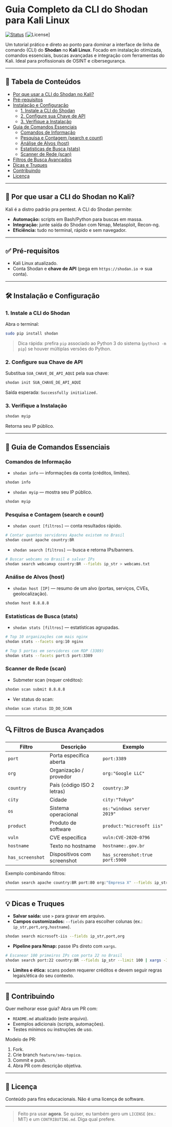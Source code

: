 # Guia Completo da CLI do Shodan para Kali Linux

[![Status](https://img.shields.io/badge/status-ready-brightgreen.svg)](https://shodan.io)
[![License](https://img.shields.io/badge/license-educational-lightgrey.svg)]

Um tutorial prático e direto ao ponto para dominar a interface de linha de comando (CLI) do **Shodan** no **Kali Linux**. Focado em instalação otimizada, comandos essenciais, buscas avançadas e integração com ferramentas do Kali. Ideal para profissionais de OSINT e cibersegurança.

---

## 📖 Tabela de Conteúdos
- [Por que usar a CLI do Shodan no Kali?](#-por-que-usar-a-cli-do-shodan-no-kali)
- [Pré-requisitos](#-pré-requisitos)
- [Instalação e Configuração](#-instalação-e-configuração)
  - [1. Instale a CLI do Shodan](#1-instea-a-cli-do-shodan)
  - [2. Configure sua Chave de API](#2-configure-sua-chave-de-api)
  - [3. Verifique a Instalação](#3-verifique-a-instalação)
- [Guia de Comandos Essenciais](#-guia-de-comandos-essenciais)
  - [Comandos de Informação](#comandos-de-informação)
  - [Pesquisa e Contagem (search e count)](#pesquisa-e-contagem-search-e-count)
  - [Análise de Alvos (host)](#análise-de-alvos-host)
  - [Estatísticas de Busca (stats)](#estatísticas-de-busca-stats)
  - [Scanner de Rede (scan)](#scanner-de-rede-scan)
- [Filtros de Busca Avançados](#-filtros-de-busca-avançados)
- [Dicas e Truques](#-dicas-e-truques)
- [Contribuindo](#-contribuindo)
- [Licença](#-licença)

---

## 🤔 Por que usar a CLI do Shodan no Kali?
Kali é a distro padrão pra pentest. A CLI do Shodan permite:
- **Automação:** scripts em Bash/Python para buscas em massa.  
- **Integração:** junte saída do Shodan com Nmap, Metasploit, Recon-ng.  
- **Eficiência:** tudo no terminal, rápido e sem navegador.

---

## ✅ Pré-requisitos
- Kali Linux atualizado.  
- Conta Shodan e **chave de API** (pega em `https://shodan.io` → sua conta).

---

## 🛠️ Instalação e Configuração

### 1. Instale a CLI do Shodan
Abra o terminal:
```bash
sudo pip install shodan
```

> Dica rápida: prefira `pip` associado ao Python 3 do sistema (`python3 -m pip`) se houver múltiplas versões do Python.

### 2. Configure sua Chave de API
Substitua `SUA_CHAVE_DE_API_AQUI` pela sua chave:
```bash
shodan init SUA_CHAVE_DE_API_AQUI
```
Saída esperada: `Successfully initialized.`

### 3. Verifique a Instalação
```bash
shodan myip
```
Retorna seu IP público.

---

## 🚀 Guia de Comandos Essenciais

### Comandos de Informação
- `shodan info` — informações da conta (créditos, limites).
```bash
shodan info
```
- `shodan myip` — mostra seu IP público.
```bash
shodan myip
```

### Pesquisa e Contagem (search e count)
- `shodan count [filtros]` — conta resultados rápido.
```bash
# Contar quantos servidores Apache existem no Brasil
shodan count apache country:BR
```
- `shodan search [filtros]` — busca e retorna IPs/banners.
```bash
# Buscar webcams no Brasil e salvar IPs
shodan search webcamxp country:BR --fields ip_str > webcams.txt
```

### Análise de Alvos (host)
- `shodan host [IP]` — resumo de um alvo (portas, serviços, CVEs, geolocalização).
```bash
shodan host 8.8.8.8
```

### Estatísticas de Busca (stats)
- `shodan stats [filtros]` — estatísticas agrupadas.
```bash
# Top 10 organizações com mais nginx
shodan stats --facets org:10 nginx

# Top 5 portas em servidores com RDP (3389)
shodan stats --facets port:5 port:3389
```

### Scanner de Rede (scan)
- Submeter scan (requer créditos):
```bash
shodan scan submit 8.8.8.8
```
- Ver status do scan:
```bash
shodan scan status ID_DO_SCAN
```

---

## 🔍 Filtros de Busca Avançados

| Filtro         | Descrição                                | Exemplo                         |
|----------------|------------------------------------------|---------------------------------|
| `port`         | Porta específica aberta                  | `port:3389`                     |
| `org`          | Organização / provedor                    | `org:"Google LLC"`              |
| `country`      | País (código ISO 2 letras)               | `country:JP`                    |
| `city`         | Cidade                                   | `city:"Tokyo"`                  |
| `os`           | Sistema operacional                      | `os:"windows server 2019"`      |
| `product`      | Produto de software                      | `product:"microsoft iis"`       |
| `vuln`         | CVE específica                           | `vuln:CVE-2020-0796`            |
| `hostname`     | Texto no hostname                        | `hostname:.gov.br`              |
| `has_screenshot` | Dispositivos com screenshot            | `has_screenshot:true port:5900` |

Exemplo combinando filtros:
```bash
shodan search apache country:BR port:80 org:"Empresa X" --fields ip_str,port,org --limit 50
```

---

## 💡 Dicas e Truques
- **Salvar saída:** use `>` para gravar em arquivo.  
- **Campos customizados:** `--fields` para escolher colunas (ex.: `ip_str,port,org,hostname`).  
```bash
shodan search microsoft-iis --fields ip_str,port,org
```
- **Pipeline para Nmap:** passe IPs direto com `xargs`.
```bash
# Escanear 100 primeiros IPs com porta 22 no Brasil
shodan search port:22 country:BR --fields ip_str --limit 100 | xargs -I{} nmap -sV {}
```
- **Limites e ética:** scans podem requerer créditos e devem seguir regras legais/ética do seu contexto.

---

## 🤝 Contribuindo
Quer melhorar esse guia? Abra um PR com:
- `README.md` atualizado (este arquivo).
- Exemplos adicionais (scripts, automações).
- Testes mínimos ou instruções de uso.

Modelo de PR:
1. Fork.
2. Crie branch `feature/seu-topico`.
3. Commit e push.
4. Abra PR com descrição objetiva.

---

## 📜 Licença
Conteúdo para fins educacionais. Não é uma licença de software.

---

> Feito pra usar **agora**. Se quiser, eu também gero um `LICENSE` (ex.: MIT) e um `CONTRIBUTING.md`. Diga qual prefere.

